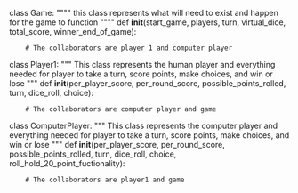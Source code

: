 class Game:
""""
this class represents what will need to exist and happen for the game to function
""""
def __init__(start_game, players, turn, virtual_dice, total_score, winner_end_of_game):

        # The collaborators are player 1 and computer player

class Player1:
"""
This class represents the human player and everything needed for player to take a turn, score points, make choices, and win or lose
"""
def __init__(per_player_score, per_round_score, possible_points_rolled, turn, dice_roll, choice):

        # The collaborators are computer player and game

class ComputerPlayer:
"""
This class represents the computer player and everything needed for player to take a turn, score points, make choices, and win or lose
"""
def __init__(per_player_score, per_round_score, possible_points_rolled, turn, dice_roll, choice, roll_hold_20_point_fuctionality):

        # The collaborators are player1 and game
